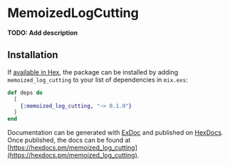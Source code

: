 # MemoizedLogCutting

**TODO: Add description**

## Installation

If [available in Hex](https://hex.pm/docs/publish), the package can be installed
by adding `memoized_log_cutting` to your list of dependencies in `mix.exs`:

```elixir
def deps do
  [
    {:memoized_log_cutting, "~> 0.1.0"}
  ]
end
```

Documentation can be generated with [ExDoc](https://github.com/elixir-lang/ex_doc)
and published on [HexDocs](https://hexdocs.pm). Once published, the docs can
be found at [https://hexdocs.pm/memoized_log_cutting](https://hexdocs.pm/memoized_log_cutting).

